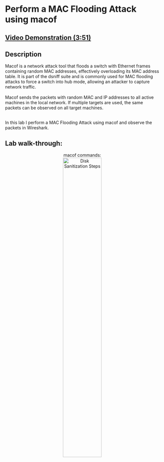 <h1>Perform a MAC Flooding Attack using macof</h1>

 ## [Video Demonstration (3:51)](https://drive.google.com/file/d/1mZ6HTZW-fkZRlJFb354HBnNDQg95EXE1/view?usp=sharing)

<h2>Description</h2>
Macof is a network attack tool that floods a switch with Ethernet frames containing random MAC addresses, effectively overloading its MAC address table. It is part of the dsniff suite and is commonly used for MAC flooding attacks to force a switch into hub mode, allowing an attacker to capture network traffic. <br><br>
Macof sends the packets with random MAC and IP addresses to all active machines in the local network. If multiple targets are used, the same packets can be observed on all target machines.<br><br>

In this lab I perform a MAC Flooding Attack using macof and observe the packets in Wireshark. 
<br />

<h2>Lab walk-through:</h2>

<p align="center">
macof commands: <br/>
<img src="https://i.imgur.com/lh0FGY1.png" height="50%" width="50%" alt="Disk Sanitization Steps"/>
<br />
<br />
